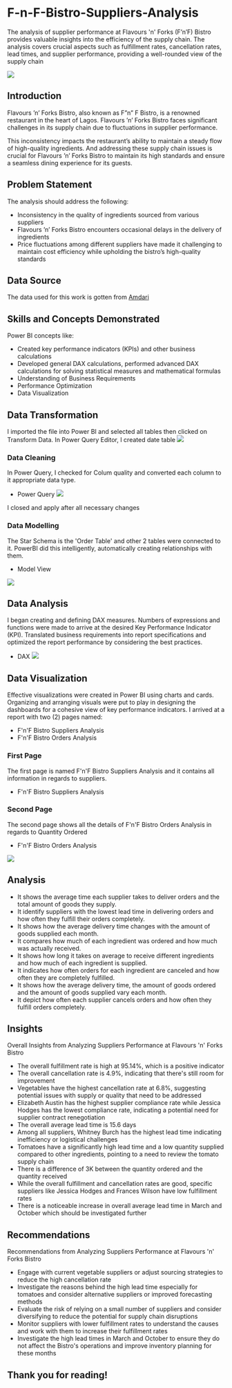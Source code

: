 # F-n-F-Bistro-Suppliers-Analysis
The analysis of supplier performance at Flavours 'n' Forks (F’n’F) Bistro provides valuable insights into the efficiency of the supply chain. The analysis covers crucial aspects such as fulfillment rates, cancellation rates, lead times, and supplier performance, providing a well-rounded view of the supply chain

![](dataanalytics.avif)

## Introduction
Flavours ’n’ Forks Bistro, also known as F”n” F Bistro, is a renowned restaurant in the heart of Lagos. Flavours ’n’ Forks Bistro faces significant challenges in its supply chain due to fluctuations in supplier performance.

This inconsistency impacts the restaurant’s ability to maintain a steady flow of high-quality ingredients. And addressing these supply chain issues is crucial for Flavours ’n’ Forks Bistro to maintain its high standards and ensure a seamless dining experience for its guests.


## Problem Statement
The analysis should address the following:
* Inconsistency in the quality of ingredients sourced from various suppliers
* Flavours ’n’ Forks Bistro encounters occasional delays in the delivery of ingredients
* Price fluctuations among different suppliers have made it challenging to maintain cost efficiency while upholding the bistro’s high-quality standards

## Data Source
The data used for this work is gotten from [Amdari](https://www.amdari.io)

## Skills and Concepts Demonstrated
Power BI concepts like:
*	Created key performance indicators (KPIs) and other business calculations
*	Developed general DAX calculations, performed advanced DAX calculations for solving statistical measures and mathematical formulas
*	Understanding of Business Requirements
*	Performance Optimization
*	Data Visualization

## Data Transformation
I imported the file into Power BI and selected all tables then clicked on Transform Data. In Power Query Editor, I created date table
![](TablesChoosen.PNG)

### Data Cleaning
In Power Query, I checked for Colum quality and converted each column to it appropriate data type.
* Power Query
![](DataFormat.PNG)

I closed and apply after all necessary changes

### Data Modelling
The Star Schema is the 'Order Table' and other 2 tables were connected to it. PowerBI did this intelligently, automatically creating relationships with them.
* Model View

![](AutomatedModel.PNG)

## Data Analysis 
I began creating and defining DAX measures. Numbers of expressions and functions were made to arrive at the desired Key Performance Indicator (KPI). Translated business requirements into report specifications and optimized the report performance by considering the best practices. 
* DAX
![](DAX.PNG)

## Data Visualization
Effective visualizations were created in Power BI using charts and cards. Organizing and arranging visuals were put to play in designing the dashboards for a cohesive view of key performance indicators.
I arrived at a report with two (2) pages named:
* F'n'F Bistro Suppliers Analysis
* F'n'F Bistro Orders Analysis

### First Page
The first page is named F'n'F Bistro Suppliers Analysis and it contains all information in regards to suppliers. 

* F'n'F Bistro Suppliers Analysis



### Second Page

The second page shows all the details of F'n'F Bistro Orders Analysis in regards to Quantity Ordered 
* F'n'F Bistro Orders Analysis

![](Region.PNG)

## Analysis
* It shows the average time each supplier takes to deliver orders and the total amount of goods they supply.
* It identify suppliers with the lowest lead time in delivering orders and how often they fulfill their orders completely.
* It shows how the average delivery time changes with the amount of goods supplied each month.
* It compares how much of each ingredient was ordered and how much was actually received.
* It shows how long it takes on average to receive different ingredients and how much of each ingredient is supplied.
* It indicates how often orders for each ingredient are canceled and how often they are completely fulfilled.
* It shows how the average delivery time, the amount of goods ordered and the amount of goods supplied vary each month.
* It depict how often each supplier cancels orders and how often they fulfill orders completely.

## Insights
Overall Insights from Analyzing Suppliers Performance at Flavours 'n' Forks Bistro
* The overall fulfillment rate is high at 95.14%, which is a positive indicator
* The overall cancellation rate is 4.9%, indicating that there's still room for improvement
* Vegetables have the highest cancellation rate at 6.8%, suggesting potential issues with supply or quality that need to be addressed
* Elizabeth Austin has the highest supplier compliance rate while Jessica Hodges has the lowest compliance rate, indicating a potential need for supplier contract renegotiation
* The overall average lead time is 15.6 days
* Among all suppliers, Whitney Burch has the highest lead time indicating inefficiency or logistical challenges
* Tomatoes have a significantly high lead time and a low quantity supplied compared to other ingredients, pointing to a need to review the tomato supply chain
* There is a difference of 3K between the quantity ordered and the quantity received
* While the overall fulfillment and cancellation rates are good, specific suppliers like Jessica Hodges and Frances Wilson have low fulfillment rates
* There is a noticeable increase in overall average lead time in March and October which should be investigated further

## Recommendations
Recommendations from Analyzing Suppliers Performance at Flavours 'n' Forks Bistro
* Engage with current vegetable suppliers or adjust sourcing strategies to reduce the high cancellation rate
* Investigate the reasons behind the high lead time especially for tomatoes and consider alternative suppliers or improved forecasting methods
* Evaluate the risk of relying on a small number of suppliers and consider diversifying to reduce the potential for supply chain disruptions
* Monitor suppliers with lower fulfillment rates to understand the causes and work with them to increase their fulfillment rates
* Investigate the high lead times in March and October to ensure they do not affect the Bistro's operations and improve inventory planning for these months

## Thank you for reading!








